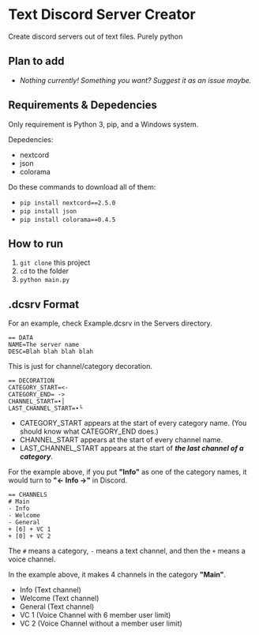 # Text Discord Server Creator
Create discord servers out of text files. Purely python

## Plan to add
- *Nothing currently! Something you want? Suggest it as an issue maybe.*

## Requirements & Depedencies
Only requirement is Python 3, pip, and a Windows system.

Depedencies:
- nextcord
- json
- colorama

Do these commands to download all of them:
- `pip install nextcord==2.5.0`
- `pip install json`
- `pip install colorama==0.4.5`

## How to run
1. `git clone` this project
2. `cd` to the folder
3. `python main.py`

## .dcsrv Format
For an example, check Example.dcsrv in the Servers directory.
```
== DATA
NAME=The server name
DESC=Blah blah blah blah
```

This is just for channel/category decoration.
```
== DECORATION
CATEGORY_START=<- 
CATEGORY_END= ->
CHANNEL_START=∙│
LAST_CHANNEL_START=∙└
```
- CATEGORY_START appears at the start of every category name. (You should know what CATEGORY_END does.)
- CHANNEL_START appears at the start of every channel name.
- LAST_CHANNEL_START appears at the start of __*the last channel of a category*__.

For the example above, if you put **"Info"** as one of the category names, it would turn to **"<- Info ->"** in Discord.

```
== CHANNELS
# Main
- Info
- Welcome
- General
+ [6] + VC 1
+ [0] + VC 2
```
The `#` means a category, `-` means a text channel, and then the `+` means a voice channel.

In the example above, it makes 4 channels in the category **"Main"**.
- Info (Text channel)
- Welcome (Text channel)
- General (Text channel)
- VC 1 (Voice Channel with 6 member user limit)
- VC 2 (Voice Channel without a member user limit)